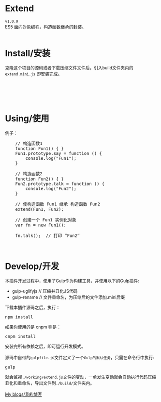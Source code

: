 # Extend
`v1.0.0`<br>
ES5 面向对象编程，构造函数继承的封装。
<br>
<br>

# Install/安装
克隆这个项目的源码或者下载压缩文件文件后，引入build文件夹内的 `extend.mini.js` 即安装完成。<br>
<pre>
<script src="you path/extend.mini.js"></script>
</pre>
<br>

# Using/使用
例子：
<pre>
    // 构造函数1
    function Fun1() { }
    Fun1.prototype.say = function () {
        console.log("Fun1");
    }
    
    // 构造函数2
    function Fun2() { }
    Fun2.prototype.talk = function () {
        console.log("Fun2");
    }
    
    // 使构造函数 Fun1 继承 构造函数 Fun2
    extend(Fun1, Fun2);
    
    // 创建一个 Fun1 实例化对象
    var fn = new Fun1();
    
    fn.talk();  // 打印 “Fun2”
</pre>
<br>

# Develop/开发
本插件开发过程中，使用了Gulp作为构建工具，并使用以下的Gulp插件:
* gulp-uglifyjs  // 压缩并丑化JS代码
* gulp-rename  // 文件重命名，为压缩后的文件添加.mini后缀

下载本插件源码之后，执行：
<pre>npm install</pre>
如果你使用的是 cnpm 则是：
<pre>cnpm install</pre>
安装完所有依赖之后，即可运行开发模式。<br>
<br>
源码中自带的`gulpfile.j`s文件定义了一个`Gulp的默认任务`，只需在命令行中执行:
<pre>gulp</pre>
就会监视`./working/extend.js`文件的变动，一单发生变动就会自动执行代码压缩丑化和重命名，导出文件到`./build/`文件夹内。
<br>
<br>
[My blogs/我的博客](http://www.the-zi.com/)<br>